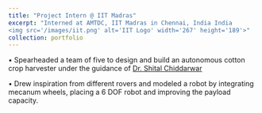 ```yaml
---
title: "Project Intern @ IIT Madras"
excerpt: "Interned at AMTDC, IIT Madras in Chennai, India India
<img src='/images/iit.png' alt='IIT Logo' width='267' height='189'>"
collection: portfolio
---
```


• Spearheaded a team of five to design and build an autonomous cotton crop harvester under the guidance of [Dr. Shital
Chiddarwar](https://scholar.google.com.hk/citations?user=B9InqKQAAAAJ&hl=en)


• Drew inspiration from different rovers and modeled a robot by integrating mecanum wheels, placing a 6 DOF robot and improving the payload capacity.


